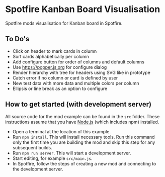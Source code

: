 # Spotfire Kanban Board Visualisation

Spotfire mods visualisation for Kanban board in Spotfire.

## To Do's

- Click on header to mark cards in column
- Sort cards alphabetically per column
- Add configure button for order of columns and default columns
- Use https://popper.js.org for configure dialog
- Render hierarchy with tree for headers using SVG like in prototype 
- Catch error if no column or card is defined by user
- New test data with more data and multiple colors per column
- Ellipsis or line break as an option to configure

## How to get started (with development server)
All source code for the mod example can be found in the `src` folder. 
These instructions assume that you have [Node.js](https://nodejs.org/en/) (which includes npm) installed.

- Open a terminal at the location of this example.
- Run `npm install`. This will install necessary tools. Run this command only the first time you are building the mod and skip this step for any subsequent builds.
- Run `npm run server`. This will start a development server.
- Start editing, for example `src/main.js`.
- In Spotfire, follow the steps of creating a new mod and connecting to the development server.
